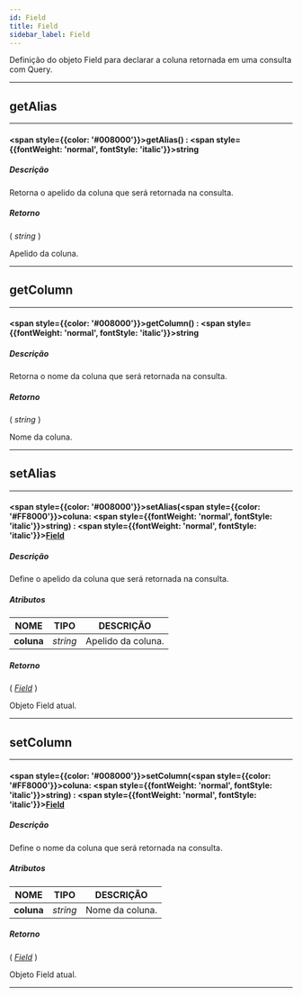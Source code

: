 ```yaml
---
id: Field
title: Field
sidebar_label: Field
---
```


Definição do objeto Field para declarar a coluna retornada em uma consulta com Query.

---

## getAlias

---

#### <span style={{color: '#008000'}}>getAlias</span>() : <span style={{fontWeight: 'normal', fontStyle: 'italic'}}>string</span>
##### Descrição

Retorna o apelido da coluna que será retornada na consulta.

##### Retorno

( _string_ )

Apelido da coluna.

---

## getColumn

---

#### <span style={{color: '#008000'}}>getColumn</span>() : <span style={{fontWeight: 'normal', fontStyle: 'italic'}}>string</span>
##### Descrição

Retorna o nome da coluna que será retornada na consulta.

##### Retorno

( _string_ )

Nome da coluna.

---

## setAlias

---

#### <span style={{color: '#008000'}}>setAlias</span>(<span style={{color: '#FF8000'}}>coluna</span>: <span style={{fontWeight: 'normal', fontStyle: 'italic'}}>string</span>) : <span style={{fontWeight: 'normal', fontStyle: 'italic'}}>[Field](../objects/Field)</span>
##### Descrição

Define o apelido da coluna que será retornada na consulta.

##### Atributos

| NOME | TIPO | DESCRIÇÃO |
|---|---|---|
| **coluna** | _string_ | Apelido da coluna. |

##### Retorno

( _[Field](../objects/Field)_ )

Objeto Field atual.

---

## setColumn

---

#### <span style={{color: '#008000'}}>setColumn</span>(<span style={{color: '#FF8000'}}>coluna</span>: <span style={{fontWeight: 'normal', fontStyle: 'italic'}}>string</span>) : <span style={{fontWeight: 'normal', fontStyle: 'italic'}}>[Field](../objects/Field)</span>
##### Descrição

Define o nome da coluna que será retornada na consulta.

##### Atributos

| NOME | TIPO | DESCRIÇÃO |
|---|---|---|
| **coluna** | _string_ | Nome da coluna. |

##### Retorno

( _[Field](../objects/Field)_ )

Objeto Field atual.

---

